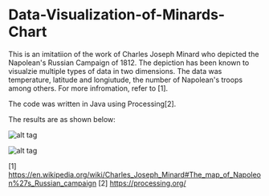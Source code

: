 # Data-Visualization-of-Minards-Chart

This is an imitatiion of the work of Charles Joseph Minard who depicted the Napolean's Russian Campaign of 1812. The depiction has been known to visualzie multiple types of data in two dimensions. The data was temperature, latitude and longiutude, the number of Napolean's troops among others. For more infromation, refer to [1]. 

The code was written in Java using Processing[2].

The results are as shown below:

 ![alt tag](https://user-images.githubusercontent.com/55923146/93329283-96cc8980-f83a-11ea-915b-a368eb22938b.png)
 
 
 ![alt tag](https://user-images.githubusercontent.com/55923146/93329293-99c77a00-f83a-11ea-90be-266b0e676c66.png)







[1] https://en.wikipedia.org/wiki/Charles_Joseph_Minard#The_map_of_Napoleon%27s_Russian_campaign
[2] https://processing.org/
